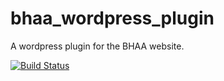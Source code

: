 # bhaa_wordpress_plugin

A wordpress plugin for the BHAA website.

[![Build Status](https://travis-ci.org/emeraldjava/bhaa_wordpress_plugin.svg?branch=master)](https://travis-ci.org/emeraldjava/bhaa_wordpress_plugin)

